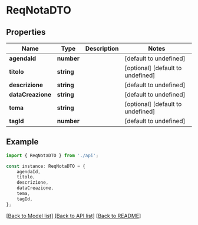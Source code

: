 # ReqNotaDTO


## Properties

Name | Type | Description | Notes
------------ | ------------- | ------------- | -------------
**agendaId** | **number** |  | [default to undefined]
**titolo** | **string** |  | [optional] [default to undefined]
**descrizione** | **string** |  | [default to undefined]
**dataCreazione** | **string** |  | [default to undefined]
**tema** | **string** |  | [optional] [default to undefined]
**tagId** | **number** |  | [default to undefined]

## Example

```typescript
import { ReqNotaDTO } from './api';

const instance: ReqNotaDTO = {
    agendaId,
    titolo,
    descrizione,
    dataCreazione,
    tema,
    tagId,
};
```

[[Back to Model list]](../README.md#documentation-for-models) [[Back to API list]](../README.md#documentation-for-api-endpoints) [[Back to README]](../README.md)
